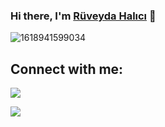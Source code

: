 ### Hi there, I'm [Rüveyda Halıcı](https://github.com/ruveydahalici06/) 👋

![1618941599034](https://user-images.githubusercontent.com/34040346/121818791-f48ae680-cc91-11eb-9e3d-4a5882b9f4ba.jpg)


## Connect with me:

<p align = "center">


[<img align = "center" src ="https://img.shields.io/badge/website-%23.svg?&style=for-the-badge&logo=www&logoColor=white%22&color=black">](https://http://www.ruveydahalici.com/)

[<img src="https://img.shields.io/badge/linkedin-%2312100E.svg?&style=for-the-badge&logo=linkedin&logoColor=white&color=black" />](https://www.linkedin.com/in/ruveydahalici/)

<p/>
